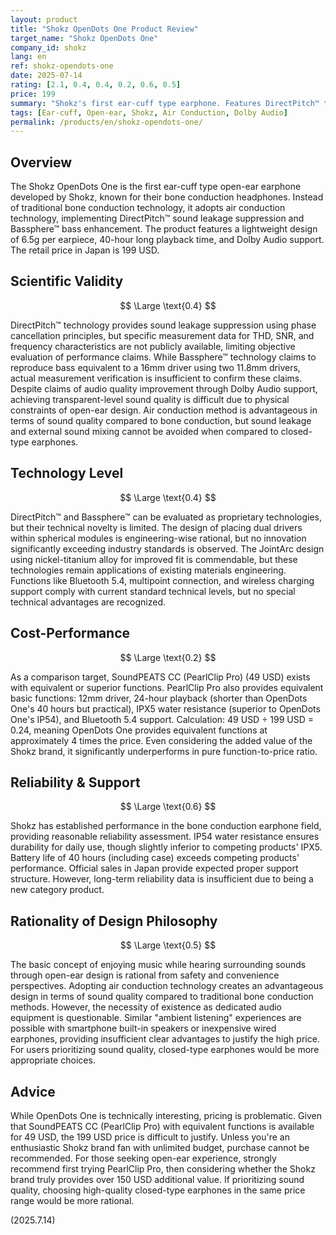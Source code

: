 ```yaml
---
layout: product
title: "Shokz OpenDots One Product Review"
target_name: "Shokz OpenDots One"
company_id: shokz
lang: en
ref: shokz-opendots-one
date: 2025-07-14
rating: [2.1, 0.4, 0.4, 0.2, 0.6, 0.5]
price: 199
summary: "Shokz's first ear-cuff type earphone. Features DirectPitch™ technology for sound leakage suppression and Bassphere™ technology for bass enhancement, but the price setting of 199 USD is extremely high compared to competing products with equivalent functions"
tags: [Ear-cuff, Open-ear, Shokz, Air Conduction, Dolby Audio]
permalink: /products/en/shokz-opendots-one/
---
```


## Overview

The Shokz OpenDots One is the first ear-cuff type open-ear earphone developed by Shokz, known for their bone conduction headphones. Instead of traditional bone conduction technology, it adopts air conduction technology, implementing DirectPitch™ sound leakage suppression and Bassphere™ bass enhancement. The product features a lightweight design of 6.5g per earpiece, 40-hour long playback time, and Dolby Audio support. The retail price in Japan is 199 USD.

## Scientific Validity

$$ \Large \text{0.4} $$

DirectPitch™ technology provides sound leakage suppression using phase cancellation principles, but specific measurement data for THD, SNR, and frequency characteristics are not publicly available, limiting objective evaluation of performance claims. While Bassphere™ technology claims to reproduce bass equivalent to a 16mm driver using two 11.8mm drivers, actual measurement verification is insufficient to confirm these claims. Despite claims of audio quality improvement through Dolby Audio support, achieving transparent-level sound quality is difficult due to physical constraints of open-ear design. Air conduction method is advantageous in terms of sound quality compared to bone conduction, but sound leakage and external sound mixing cannot be avoided when compared to closed-type earphones.

## Technology Level

$$ \Large \text{0.4} $$

DirectPitch™ and Bassphere™ can be evaluated as proprietary technologies, but their technical novelty is limited. The design of placing dual drivers within spherical modules is engineering-wise rational, but no innovation significantly exceeding industry standards is observed. The JointArc design using nickel-titanium alloy for improved fit is commendable, but these technologies remain applications of existing materials engineering. Functions like Bluetooth 5.4, multipoint connection, and wireless charging support comply with current standard technical levels, but no special technical advantages are recognized.

## Cost-Performance

$$ \Large \text{0.2} $$

As a comparison target, SoundPEATS CC (PearlClip Pro) (49 USD) exists with equivalent or superior functions. PearlClip Pro also provides equivalent basic functions: 12mm driver, 24-hour playback (shorter than OpenDots One's 40 hours but practical), IPX5 water resistance (superior to OpenDots One's IP54), and Bluetooth 5.4 support. Calculation: 49 USD ÷ 199 USD = 0.24, meaning OpenDots One provides equivalent functions at approximately 4 times the price. Even considering the added value of the Shokz brand, it significantly underperforms in pure function-to-price ratio.

## Reliability & Support

$$ \Large \text{0.6} $$

Shokz has established performance in the bone conduction earphone field, providing reasonable reliability assessment. IP54 water resistance ensures durability for daily use, though slightly inferior to competing products' IPX5. Battery life of 40 hours (including case) exceeds competing products' performance. Official sales in Japan provide expected proper support structure. However, long-term reliability data is insufficient due to being a new category product.

## Rationality of Design Philosophy

$$ \Large \text{0.5} $$

The basic concept of enjoying music while hearing surrounding sounds through open-ear design is rational from safety and convenience perspectives. Adopting air conduction technology creates an advantageous design in terms of sound quality compared to traditional bone conduction methods. However, the necessity of existence as dedicated audio equipment is questionable. Similar "ambient listening" experiences are possible with smartphone built-in speakers or inexpensive wired earphones, providing insufficient clear advantages to justify the high price. For users prioritizing sound quality, closed-type earphones would be more appropriate choices.

## Advice

While OpenDots One is technically interesting, pricing is problematic. Given that SoundPEATS CC (PearlClip Pro) with equivalent functions is available for 49 USD, the 199 USD price is difficult to justify. Unless you're an enthusiastic Shokz brand fan with unlimited budget, purchase cannot be recommended. For those seeking open-ear experience, strongly recommend first trying PearlClip Pro, then considering whether the Shokz brand truly provides over 150 USD additional value. If prioritizing sound quality, choosing high-quality closed-type earphones in the same price range would be more rational.

(2025.7.14)